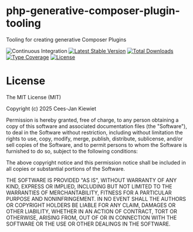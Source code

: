 # php-generative-composer-plugin-tooling

Tooling for creating generative Composer Plugins

![Continuous Integration](https://github.com/wyrihaximus/php-generative-composer-plugin-tooling/workflows/Continuous%20Integration/badge.svg)
[![Latest Stable Version](https://poser.pugx.org/wyrihaximus/generative-composer-plugin-tooling/v/stable.png)](https://packagist.org/packages/wyrihaximus/generative-composer-plugin-tooling)
[![Total Downloads](https://poser.pugx.org/wyrihaximus/generative-composer-plugin-tooling/downloads.png)](https://packagist.org/packages/wyrihaximus/generative-composer-plugin-tooling/stats)
[![Type Coverage](https://shepherd.dev/github/WyriHaximus/php-generative-composer-plugin-tooling/coverage.svg)](https://shepherd.dev/github/WyriHaximus/php-generative-composer-plugin-tooling)
[![License](https://poser.pugx.org/wyrihaximus/generative-composer-plugin-tooling/license.png)](https://packagist.org/packages/wyrihaximus/generative-composer-plugin-tooling)

# License

The MIT License (MIT)

Copyright (c) 2025 Cees-Jan Kiewiet

Permission is hereby granted, free of charge, to any person obtaining a copy
of this software and associated documentation files (the "Software"), to deal
in the Software without restriction, including without limitation the rights
to use, copy, modify, merge, publish, distribute, sublicense, and/or sell
copies of the Software, and to permit persons to whom the Software is
furnished to do so, subject to the following conditions:

The above copyright notice and this permission notice shall be included in all
copies or substantial portions of the Software.

THE SOFTWARE IS PROVIDED "AS IS", WITHOUT WARRANTY OF ANY KIND, EXPRESS OR
IMPLIED, INCLUDING BUT NOT LIMITED TO THE WARRANTIES OF MERCHANTABILITY,
FITNESS FOR A PARTICULAR PURPOSE AND NONINFRINGEMENT. IN NO EVENT SHALL THE
AUTHORS OR COPYRIGHT HOLDERS BE LIABLE FOR ANY CLAIM, DAMAGES OR OTHER
LIABILITY, WHETHER IN AN ACTION OF CONTRACT, TORT OR OTHERWISE, ARISING FROM,
OUT OF OR IN CONNECTION WITH THE SOFTWARE OR THE USE OR OTHER DEALINGS IN THE
SOFTWARE.
